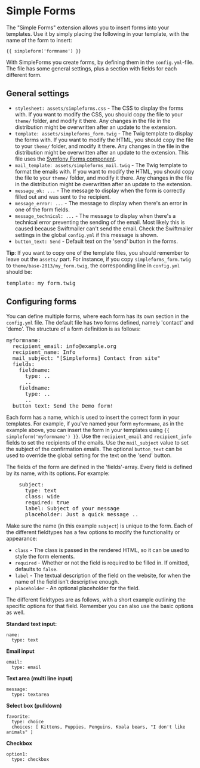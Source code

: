Simple Forms
============

The "Simple Forms" extension allows you to insert forms into your templates. Use it by simply placing the following in your template, with the name of the form to insert:

    {{ simpleform('formname') }}

With SimpleForms you create forms, by defining them in the `config.yml`-file. The file has some general settings, plus a section with fields for each different form.

General settings
----------------

 - `stylesheet: assets/simpleforms.css` - The CSS to display the forms with. If you want to modify the CSS, you should copy the file to your `theme/` folder, and modify it there. Any changes in the file in the distribution might be overwritten after an update to the extension.
 - `template: assets/simpleforms_form.twig` - The Twig template to display the forms with. If you want to modify the HTML, you should copy the file to your `theme/` folder, and modify it there. Any changes in the file in the distribution might be overwritten after an update to the extension. This file uses the [Symfony Forms component](http://symfony.com/doc/current/book/forms.html#form-theming).
 - `mail_template: assets/simpleforms_mail.twig` - The Twig template to format the emails with. If you want to modify the HTML, you should copy the file to your `theme/` folder, and modify it there. Any changes in the file in the distribution might be overwritten after an update to the extension.
 - `message_ok: ...` - The message to display when the form is correctly filled out and was sent to the recipient.
 - `message_error: ...` - The message to display when there's an error in one of the form fields.
 - `message_technical: ...` - The message to display when there's a technical error preventing the sending of the email. Most likely this is caused because Swiftmailer can't send the email. Check the Swiftmailer settings in the global `config.yml` if this message is shown.
 - `button_text: Send` - Default text on the 'send' button in the forms.

**Tip**: If you want to copy one of the template files, you should remember to leave out the `assets/` part. For instance, if you copy `simpleforms_form.twig` to `theme/base-2013/my_form.twig`, the corresponding line in `config.yml` should be:

 <pre>template: my_form.twig</pre>

Configuring forms
-----------------
You can define multiple forms, where each form has its own section in the `config.yml` file. The default file has two forms defined, namely 'contact' and 'demo'. The structure of a form definition is as follows:

<pre>
myformname:
  recipient_email: info@example.org
  recipient_name: Info
  mail_subject: "[Simpleforms] Contact from site"
  fields:
    fieldname:
      type: ..
      ..
    fieldname:
      type: ..
      ..
  button_text: Send the Demo form!
</pre>

Each form has a name, which is used to insert the correct form in your templates. For example, if you've named your
form `myformname`, as in the example above, you can insert the form in your templates using
`{{ simpleform('myformname') }}`. Use the `recipient_email` and `recipient_info` fields to set the recipients of the
emails. Use the `mail_subject` value to set the subject of the confirmation emails. The optional `button_text` can be
used to override the global setting for the text on the 'send' button.

The fields of the form are defined in the 'fields'-array. Every field is defined by its name, with its options. For example:

<pre>
    subject:
      type: text
      class: wide
      required: true
      label: Subject of your message
      placeholder: Just a quick message ..
</pre>

Make sure the name (in this example `subject`) is unique to the form. Each of the different fieldtypes has a few options to modify the functionality or appearance:

  - `class` - The class is passed in the rendered HTML, so it can be used to style the form elements.
  - `required` - Whether or not the field is required to be filled in. If omitted, defaults to `false`.
  - `label` - The textual description of the field on the website, for when the name of the field isn't descriptive enough.
  - `placeholder` - An optional placeholder for the field.

The different fieldtypes are as follows, with a short example outlining the specific options for that field. Remember you can also use the basic options as well.

**Standard text input:**

    name:
      type: text

**Email input**

    email:
      type: email

**Text area (multi line input)**

    message:
      type: textarea

**Select box (pulldown)**

    favorite:
      type: choice
      choices: [ Kittens, Puppies, Penguins, Koala bears, "I don't like animals" ]

**Checkbox**

    option1:
      type: checkbox


